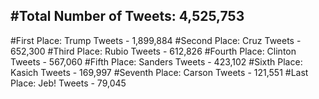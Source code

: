 #Total Number of Tweets: 4,525,753 
---
#First Place: Trump Tweets - 1,899,884
#Second Place: Cruz Tweets - 652,300
#Third Place: Rubio Tweets - 612,826
#Fourth Place: Clinton Tweets - 567,060
#Fifth Place: Sanders Tweets - 423,102
#Sixth Place: Kasich Tweets - 169,997
#Seventh Place: Carson Tweets - 121,551
#Last Place: Jeb! Tweets - 79,045
